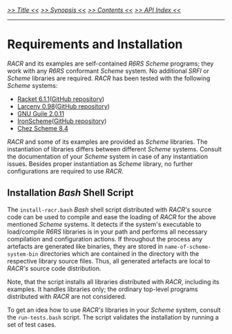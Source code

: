 _[>> Title <<](title.md) [>> Synopsis <<](synopsis.md) [>> Contents <<](contents.md) [>> API Index <<](api-index.md)_
___

# Requirements and Installation

_RACR_ and its examples are self-contained _R6RS Scheme_ programs; they work with any _R6RS_ conformant _Scheme_ system. No additional _SRFI_ or _Scheme_ libraries are required. _RACR_ has been tested with the following _Scheme_ systems:
  * [Racket 6.1.1](http://www.racket-lang.org/)([GitHub repository](https://github.com/plt/racket))
  * [Larceny 0.98](http://www.larcenists.org)([GitHub repository](https://github.com/larcenists/larceny))
  * [GNU Guile 2.0.11](http://www.gnu.org/software/guile/)
  * [IronScheme](http://ironscheme.codeplex.com)([GitHub repository](https://github.com/leppie/IronScheme))
  * [Chez Scheme 8.4](http://www.scheme.com/)

_RACR_ and some of its examples are provided as _Scheme_ libraries. The instantiation of libraries differs between different _Scheme_ systems. Consult the documentation of your _Scheme_ system in case of any instantiation issues. Besides proper instantiation as _Scheme_ library, no further configurations are required to use _RACR_.

## Installation _Bash_ Shell Script

The `install-racr.bash` _Bash_ shell script distributed with _RACR's_ source code can be used to compile and ease the loading of _RACR_ for the above mentioned _Scheme_ systems. It detects if the system's executable to load/compile _R6RS_ libraries is in your path and performs all necessary compilation and configuration actions. If throughout the process any artefacts are generated like binaries, they are stored in `name-of-scheme-system-bin` directories which are contained in the directory with the respective library source files. Thus, all generated artefacts are local to _RACR's_ source code distribution.

Note, that the script installs all libraries distributed with _RACR_, including its examples. It handles libraries only; the ordinary top-level programs distributed with _RACR_ are not considered.

To get an idea how to use _RACR's_ libraries in your _Scheme_ system, consult the `run-tests.bash` script. The script validates the installation by running a set of test cases.
